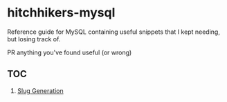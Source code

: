 # hitchhikers-mysql
Reference guide for MySQL containing useful snippets that I kept needing, but losing track of.

PR anything you've found useful (or wrong)

## TOC
1. [Slug Generation](/slug-generation.md)
